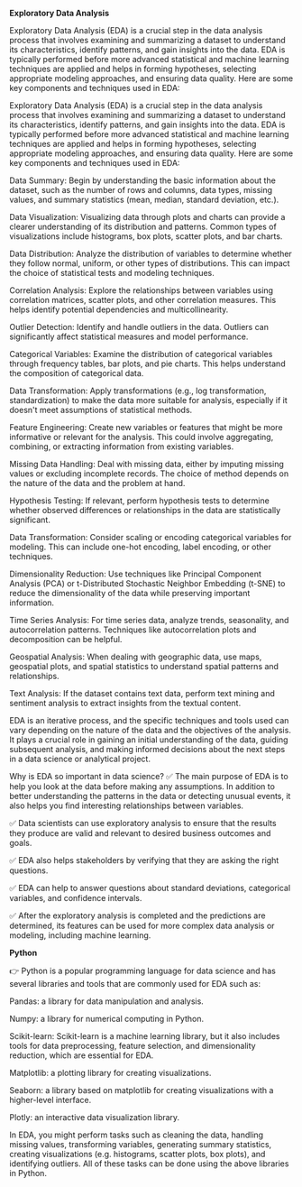 **Exploratory Data Analysis**

Exploratory Data Analysis (EDA) is a crucial step in the data analysis process that involves examining and summarizing a dataset to understand its characteristics, identify patterns, and gain insights into the data. EDA is typically performed before more advanced statistical and machine learning techniques are applied and helps in forming hypotheses, selecting appropriate modeling approaches, and ensuring data quality. Here are some key components and techniques used in EDA:

Exploratory Data Analysis (EDA) is a crucial step in the data analysis process that involves examining and summarizing a dataset to understand its characteristics, identify patterns, and gain insights into the data. EDA is typically performed before more advanced statistical and machine learning techniques are applied and helps in forming hypotheses, selecting appropriate modeling approaches, and ensuring data quality. Here are some key components and techniques used in EDA:

Data Summary: Begin by understanding the basic information about the dataset, such as the number of rows and columns, data types, missing values, and summary statistics (mean, median, standard deviation, etc.).

Data Visualization: Visualizing data through plots and charts can provide a clearer understanding of its distribution and patterns. Common types of visualizations include histograms, box plots, scatter plots, and bar charts.

Data Distribution: Analyze the distribution of variables to determine whether they follow normal, uniform, or other types of distributions. This can impact the choice of statistical tests and modeling techniques.

Correlation Analysis: Explore the relationships between variables using correlation matrices, scatter plots, and other correlation measures. This helps identify potential dependencies and multicollinearity.

Outlier Detection: Identify and handle outliers in the data. Outliers can significantly affect statistical measures and model performance.

Categorical Variables: Examine the distribution of categorical variables through frequency tables, bar plots, and pie charts. This helps understand the composition of categorical data.

Data Transformation: Apply transformations (e.g., log transformation, standardization) to make the data more suitable for analysis, especially if it doesn't meet assumptions of statistical methods.

Feature Engineering: Create new variables or features that might be more informative or relevant for the analysis. This could involve aggregating, combining, or extracting information from existing variables.

Missing Data Handling: Deal with missing data, either by imputing missing values or excluding incomplete records. The choice of method depends on the nature of the data and the problem at hand.

Hypothesis Testing: If relevant, perform hypothesis tests to determine whether observed differences or relationships in the data are statistically significant.

Data Transformation: Consider scaling or encoding categorical variables for modeling. This can include one-hot encoding, label encoding, or other techniques.

Dimensionality Reduction: Use techniques like Principal Component Analysis (PCA) or t-Distributed Stochastic Neighbor Embedding (t-SNE) to reduce the dimensionality of the data while preserving important information.

Time Series Analysis: For time series data, analyze trends, seasonality, and autocorrelation patterns. Techniques like autocorrelation plots and decomposition can be helpful.

Geospatial Analysis: When dealing with geographic data, use maps, geospatial plots, and spatial statistics to understand spatial patterns and relationships.

Text Analysis: If the dataset contains text data, perform text mining and sentiment analysis to extract insights from the textual content.

EDA is an iterative process, and the specific techniques and tools used can vary depending on the nature of the data and the objectives of the analysis. It plays a crucial role in gaining an initial understanding of the data, guiding subsequent analysis, and making informed decisions about the next steps in a data science or analytical project.

Why is EDA so important in data science?
✅️ The main purpose of EDA is to help you look at the data before making any assumptions. In addition to better understanding the patterns in the data or detecting unusual events, it also helps you find interesting relationships between variables.

✅️ Data scientists can use exploratory analysis to ensure that the results they produce are valid and relevant to desired business outcomes and goals.

✅️ EDA also helps stakeholders by verifying that they are asking the right questions.

✅️ EDA can help to answer questions about standard deviations, categorical variables, and confidence intervals.

✅️ After the exploratory analysis is completed and the predictions are determined, its features can be used for more complex data analysis or modeling, including machine learning.




**Python**

👉 Python is a popular programming language for data science and has several libraries and tools that are commonly used for EDA such as:

Pandas: a library for data manipulation and analysis.

Numpy: a library for numerical computing in Python.

Scikit-learn: Scikit-learn is a machine learning library, but it also includes tools for data preprocessing, feature selection, and dimensionality reduction, which are essential for EDA.

Matplotlib: a plotting library for creating visualizations.

Seaborn: a library based on matplotlib for creating visualizations with a higher-level interface.

Plotly: an interactive data visualization library.

In EDA, you might perform tasks such as cleaning the data, handling missing values, transforming variables, generating summary statistics, creating visualizations (e.g. histograms, scatter plots, box plots), and identifying outliers. All of these tasks can be done using the above libraries in Python.
